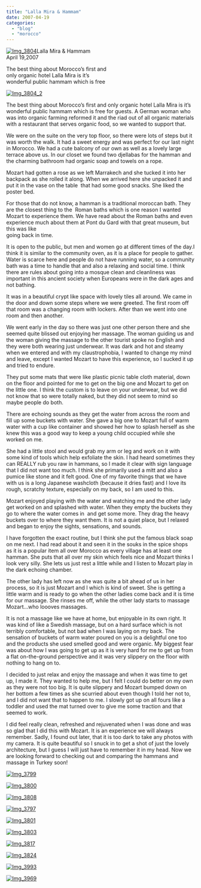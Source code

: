 ```yaml
---
title: "Lalla Mira & Hammam"
date: 2007-04-19
categories: 
  - "blog"
  - "morocco"
---
```


[![Img_3804](https://pub-ac94b3f306b24c0dba4238943c97f2e1.r2.dev/soultravelers3/images/2008/03/25/img_3804.png "Img_3804")](https://pub-ac94b3f306b24c0dba4238943c97f2e1.r2.dev/photos/uncategorized/2008/03/25/img_3804.png)Lalla Mira & Hammam  
April 19,2007

The best thing about Morocco’s first and  
only organic hotel Lalla Mira is it’s  
wonderful public hammam which is free

<!--more-->

[![Img_3804_2](https://pub-ac94b3f306b24c0dba4238943c97f2e1.r2.dev/soultravelers3/images/2008/03/25/img_3804_2.png "Img_3804_2")](https://pub-ac94b3f306b24c0dba4238943c97f2e1.r2.dev/photos/uncategorized/2008/03/25/img_3804_2.png)

The best thing about Morocco’s first and only organic hotel Lalla Mira is it’s wonderful public hammam which is free for guests. A German woman who was into organic farming reformed it and the riad out of all organic materials with a restaurant that serves organic food, so we wanted to support that.

We were on the suite on the very top floor, so there were lots of steps but it was worth the walk. It had a sweet energy and was perfect for our last night in Morocco. We had a cute balcony of our own as well as a lovely large terrace above us. In our closet we found two djellabas for the hamman and the charming bathroom had organic soap and towels on a rope.

Mozart had gotten a rose as we left Marrakech and she tucked it into her backpack as she rolled it along. When we arrived here she unpacked it and put it in the vase on the table  that had some good snacks. She liked the poster bed.

For those that do not know, a hamman is a traditional moroccan bath. They are the closest thing to the  Roman baths which is one reason I wanted Mozart to experience them. We have read about the Roman baths and even experience much about them at Pont du Gard with that great museum, but this was like  
going back in time.

It is open to the public, but men and women go at different times of the day.I think it is similar to the community oven, as it is a place for people to gather. Water is scarce here and people do not have running water, so a community bath was a time to handle that and also a relaxing and social time. I think there are rules about going into a mosque clean and cleanliness was important in this ancient society when Europeans were in the dark ages and not bathing.

It was in a beautiful crypt like space with lovely tiles all around. We came in the door and down some steps where we were greeted. The first room off that room was a changing room with lockers. After than we went into one room and then another.

We went early in the day so there was just one other person there and she seemed quite blissed out enjoying her massage. The woman guiding us and the woman giving the massage to the other tourist spoke no English and they were both wearing just underwear. It was dark and hot and steamy when we entered and with my claustrophobia, I wanted to change my mind and leave, except I wanted Mozart to have this experience, so I sucked it up and tried to endure.

They put some mats that were like plastic picnic table cloth material, down on the floor and pointed for me to get on the big one and Mozart to get on the little one. I think the custom is to leave on your underwear, but we did not know that so were totally naked, but they did not seem to mind so maybe people do both.

There are echoing sounds as they get the water from across the room and fill up some buckets with water. She gave a big one to Mozart full of warm water with a cup like container and showed her how to splash herself as she knew this was a good way to keep a young child occupied while she worked on me.

She had a little stool and would grab my arm or leg and work on it with some kind of tools which help exfoliate the skin. I had heard sometimes they can REALLY rub you raw in hammans, so I made it clear with sign language that I did not want too much. I think she primarily used a mitt and also a pumice like stone and it felt good. One of my favorite things that we have with us is a long Japanese washcloth (because it dries fast) and I love its rough, scratchy texture, especially on my back, so I am used to this.

Mozart enjoyed playing with the water and watching me and the other lady get worked on and splashed with water. When they empty the buckets they go to where the water comes in  and get some more. They drag the heavy buckets over to where they want them. It is not a quiet place, but I relaxed and began to enjoy the sights, sensations, and sounds.

I have forgotten the exact routine, but I think she put the famous black soap on me next. I had read about it and seen it in the souks in the spice shops as it is a popular item all over Morocco as every village has at least one hamman. She puts that all over my skin which feels nice and Mozart thinks I look very silly. She lets us just rest a little while and I listen to Mozart play in the dark echoing chamber.

The other lady has left now as she was quite a bit ahead of us in her process, so it is just Mozart and I which is kind of sweet. She is getting a little warm and is ready to go when the other ladies come back and it is time for our massage. She rinses me off, while the other lady starts to massage Mozart...who loooves massages.

It is not a massage like we have at home, but enjoyable in its own right. It was kind of like a Swedish massage, but on a hard surface which is not terribly comfortable, but not bad when I was laying on my back. The sensation of buckets of warm water poured on you is a delightful one too and the products she used smelled good and were organic. My biggest fear was about how I was going to get up as it is very hard for me to get up from a flat on-the-ground perspective and it was very slippery on the floor with nothing to hang on to.

I decided to just relax and enjoy the massage and when it was time to get up, I made it. They wanted to help me, but I felt I could do better on my own as they were not too big. It is quite slippery and Mozart bumped down on her bottom a few times as she scurried about even though I told her not to, and I did not want that to happen to me. I slowly got up on all fours like a toddler and used the mat turned over to give me some traction and that seemed to work.

I did feel really clean, refreshed and rejuvenated when I was done and was so glad that I did this with Mozart. It is an experience we will always remember. Sadly, I found out later, that it is too dark to take any photos with my camera. It is quite beautiful so I snuck in to get a shot of just the lovely architecture, but I guess I will just have to remember it in my head. Now we are looking forward to checking out and comparing the hammans and massage in Turkey soon!

[![Img_3799](https://pub-ac94b3f306b24c0dba4238943c97f2e1.r2.dev/soultravelers3/images/2008/03/25/img_3799.png "Img_3799")](https://pub-ac94b3f306b24c0dba4238943c97f2e1.r2.dev/photos/uncategorized/2008/03/25/img_3799.png)

[![Img_3800](https://pub-ac94b3f306b24c0dba4238943c97f2e1.r2.dev/soultravelers3/images/2008/03/25/img_3800.png "Img_3800")](https://pub-ac94b3f306b24c0dba4238943c97f2e1.r2.dev/photos/uncategorized/2008/03/25/img_3800.png)

[![Img_3808](https://pub-ac94b3f306b24c0dba4238943c97f2e1.r2.dev/soultravelers3/images/2008/03/25/img_3808.png "Img_3808")](https://pub-ac94b3f306b24c0dba4238943c97f2e1.r2.dev/photos/uncategorized/2008/03/25/img_3808.png)

[![Img_3797](https://pub-ac94b3f306b24c0dba4238943c97f2e1.r2.dev/soultravelers3/images/2008/03/25/img_3797.png "Img_3797")](https://pub-ac94b3f306b24c0dba4238943c97f2e1.r2.dev/photos/uncategorized/2008/03/25/img_3797.png)

[![Img_3801](https://pub-ac94b3f306b24c0dba4238943c97f2e1.r2.dev/soultravelers3/images/2008/03/25/img_3801.png "Img_3801")](https://pub-ac94b3f306b24c0dba4238943c97f2e1.r2.dev/photos/uncategorized/2008/03/25/img_3801.png)

[![Img_3803](https://pub-ac94b3f306b24c0dba4238943c97f2e1.r2.dev/soultravelers3/images/2008/03/25/img_3803.png "Img_3803")](https://pub-ac94b3f306b24c0dba4238943c97f2e1.r2.dev/photos/uncategorized/2008/03/25/img_3803.png)

[![Img_3817](https://pub-ac94b3f306b24c0dba4238943c97f2e1.r2.dev/soultravelers3/images/2008/03/25/img_3817.png "Img_3817")](https://pub-ac94b3f306b24c0dba4238943c97f2e1.r2.dev/photos/uncategorized/2008/03/25/img_3817.png)

[![Img_3824](https://pub-ac94b3f306b24c0dba4238943c97f2e1.r2.dev/soultravelers3/images/2008/03/25/img_3824.png "Img_3824")](https://pub-ac94b3f306b24c0dba4238943c97f2e1.r2.dev/photos/uncategorized/2008/03/25/img_3824.png)

[![Img_3993](https://pub-ac94b3f306b24c0dba4238943c97f2e1.r2.dev/soultravelers3/images/2008/03/25/img_3993.png "Img_3993")](https://pub-ac94b3f306b24c0dba4238943c97f2e1.r2.dev/photos/uncategorized/2008/03/25/img_3993.png)

[![Img_3969](https://pub-ac94b3f306b24c0dba4238943c97f2e1.r2.dev/soultravelers3/images/2008/03/25/img_3969.png "Img_3969")](https://pub-ac94b3f306b24c0dba4238943c97f2e1.r2.dev/photos/uncategorized/2008/03/25/img_3969.png)

